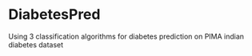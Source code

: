 # DiabetesPred
Using 3 classification algorithms for diabetes prediction on PIMA indian diabetes dataset
